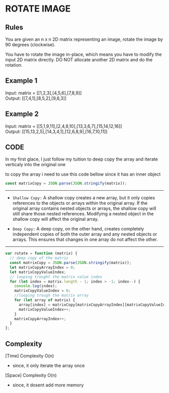 # ROTATE IMAGE

## Rules

You are given an n x n 2D matrix representing an image, rotate the image by 90 degrees (clockwise).

You have to rotate the image in-place, which means you have to modify the input 2D matrix directly. DO NOT allocate another 2D matrix and do the rotation.

## Example 1

Input: matrix = [[1,2,3],[4,5,6],[7,8,9]]<br>
Output: [[7,4,1],[8,5,2],[9,6,3]]<br>

## Example 2

Input: matrix = [[5,1,9,11],[2,4,8,10],[13,3,6,7],[15,14,12,16]]<br>
Output: [[15,13,2,5],[14,3,4,1],[12,6,8,9],[16,7,10,11]]<br>

## CODE

In my first glace, I just follow my tuition to deep copy the array and iterate verticaly into the original one

to copy the array i need to use this code bellow since it has an inner object

```javascript
const matrixCopy = JSON.parse(JSON.stringify(matrix));
```

---

- `Shallow Copy:` A shallow copy creates a new array, but it only copies references to the objects or arrays within the original array. If the original array contains nested objects or arrays, the shallow copy will still share those nested references. Modifying a nested object in the shallow copy will affect the original array.

- `Deep Copy:` A deep copy, on the other hand, creates completely independent copies of both the outer array and any nested objects or arrays. This ensures that changes in one array do not affect the other.

---

```javascript
var rotate = function (matrix) {
  // deep copy of the matrix
  const matrixCopy = JSON.parse(JSON.stringify(matrix));
  let matrixCopyArrayIndex = 0;
  let matrixCopyValueIndex;
  // looping trought the matrix value index
  for (let index = matrix.length - 1; index > -1; index--) {
    console.log(index);
    matrixCopyValueIndex = 0;
    //looping trough the matrix array
    for (let array of matrix) {
      array[index] = matrixCopy[matrixCopyArrayIndex][matrixCopyValueIndex];
      matrixCopyValueIndex++;
    }
    matrixCopyArrayIndex++;
  }
};
```

## Complexity

[Time] Complexity O(n)

- since, it only iterate the array once

[Space] Complexity O(n)

- since, it dosent add more memory
